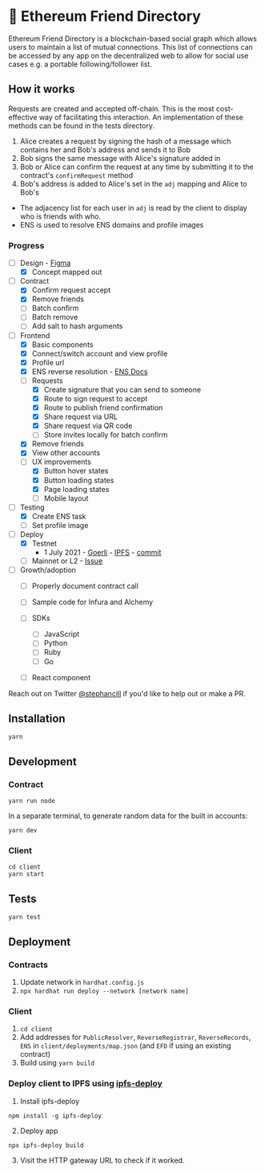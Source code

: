 # 🌈 Ethereum Friend Directory

Ethereum Friend Directory is a blockchain-based social graph which allows users to maintain a list of mutual connections. This list of connections can be accessed by any app on the decentralized web to allow for social use cases e.g. a portable following/follower list.

## How it works

Requests are created and accepted off-chain. This is the most cost-effective way of facilitating this interaction. An implementation of these methods can be found in the tests directory.

1. Alice creates a request by signing the hash of a message which contains her and Bob's address and sends it to Bob
2. Bob signs the same message with Alice's signature added in
3. Bob or Alice can confirm the request at any time by submitting it to the contract's `confirmRequest` method
4. Bob's address is added to Alice's set in the `adj` mapping and Alice to Bob's

- The adjacency list for each user in `adj` is read by the client to display who is friends with who.
- ENS is used to resolve ENS domains and profile images 

### Progress
- [ ] Design - [Figma](https://www.figma.com/file/T8AoUKQ0UNE5qTtftqg7nL/Ethereum-Friend-Directory?node-id=0%3A1)
    - [x] Concept mapped out
- [ ] Contract
    - [x] Confirm request accept
    - [x] Remove friends
    - [ ] Batch confirm
    - [ ] Batch remove
    - [ ] Add salt to hash arguments 
- [ ] Frontend
    - [x] Basic components
    - [x] Connect/switch account and view profile
    - [x] Profile url
    - [x] ENS reverse resolution - [ENS Docs](https://docs.ens.domains/dapp-developer-guide/resolving-names#reverse-resolution)
    - [ ] Requests
        - [x] Create signature that you can send to someone 
        - [x] Route to sign request to accept
        - [x] Route to publish friend confirmation
        - [x] Share request via URL
        - [x] Share request via QR code
        - [ ] Store invites locally for batch confirm
    - [x] Remove friends
    - [x] View other accounts
    - [ ] UX improvements
        - [x] Button hover states
        - [x] Button loading states
        - [x] Page loading states
        - [ ] Mobile layout
- [ ] Testing
    - [x] Create ENS task
    - [ ] Set profile image
- [ ] Deploy
    - [x] Testnet
        * 1 July 2021 - [Goerli](https://goerli.etherscan.io/tx/0x181f95da7f19df535c98d2c11e6acf8547fbd53d2f9ec35c6a698b72f4f6aa09) - [IPFS](https://bafybeiegqr46dhho3vxwhu3gpfjugkjcyqyyeuqxn7xivwxznl6roiwzwe.ipfs.infura-ipfs.io) - [commit](https://github.com/stephancill/efd/commit/333229e64680e9807d2e7b300e948e3d4ae3679a)
    - [ ] Mainnet or L2 - [Issue](https://github.com/stephancill/efd/issues/9)
- [ ] Growth/adoption
    - [ ] Properly document contract call
    - [ ] Sample code for Infura and Alchemy
    - [ ] SDKs
        - [ ] JavaScript
        - [ ] Python
        - [ ] Ruby
        - [ ] Go
    - [ ] React component


Reach out on Twitter [@stephancill](https://twitter.com/stephancill) if you'd like to help out or make a PR.



## Installation

```
yarn
```

## Development

### Contract
```
yarn run node
```

In a separate terminal, to generate random data for the built in accounts:
```
yarn dev
```

### Client
```
cd client
yarn start
```

## Tests
```
yarn test
```

## Deployment

### Contracts

1. Update network in `hardhat.config.js`
2. `npx hardhat run deploy --network [network name]`

### Client

1. `cd client`
2. Add addresses for `PublicResolver`, `ReverseRegistrar`, `ReverseRecords`, `ENS` in `client/deployments/map.json` (and `EFD` if using an existing contract)
3. Build using `yarn build`

### Deploy client to IPFS using [ipfs-deploy](https://github.com/ipfs-shipyard/ipfs-deploy)

1. Install ipfs-deploy
```
npm install -g ipfs-deploy
```

2. Deploy app
```
npx ipfs-deploy build
```

3. Visit the HTTP gateway URL to check if it worked.
    

